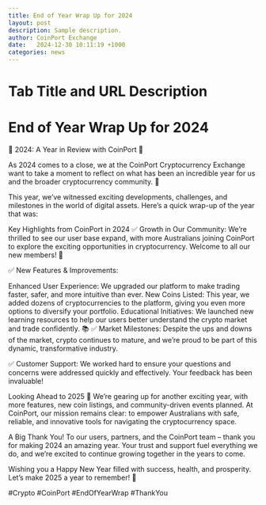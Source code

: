 ```yaml
---
title: End of Year Wrap Up for 2024
layout: post
description: Sample description.
author: CoinPort Exchange
date:   2024-12-30 10:11:19 +1000
categories: news
---
```

# Tab Title and URL Description
# End of Year Wrap Up for 2024

🌟 2024: A Year in Review with CoinPort 🌟

As 2024 comes to a close, we at the CoinPort Cryptocurrency Exchange want to take a moment to reflect on what has been an incredible year for us and the broader cryptocurrency community. 🚀

This year, we’ve witnessed exciting developments, challenges, and milestones in the world of digital assets. Here’s a quick wrap-up of the year that was:

Key Highlights from CoinPort in 2024
✅ Growth in Our Community: We’re thrilled to see our user base expand, with more Australians joining CoinPort to explore the exciting opportunities in cryptocurrency. Welcome to all our new members! 🎉

✅ New Features & Improvements:

Enhanced User Experience: We upgraded our platform to make trading faster, safer, and more intuitive than ever.
New Coins Listed: This year, we added dozens of cryptocurrencies to the platform, giving you even more options to diversify your portfolio.
Educational Initiatives: We launched new learning resources to help our users better understand the crypto market and trade confidently. 📚
✅ Market Milestones: Despite the ups and downs of the market, crypto continues to mature, and we’re proud to be part of this dynamic, transformative industry.

✅ Customer Support: We worked hard to ensure your questions and concerns were addressed quickly and effectively. Your feedback has been invaluable!

Looking Ahead to 2025
🌟 We’re gearing up for another exciting year, with more features, new coin listings, and community-driven events planned. At CoinPort, our mission remains clear: to empower Australians with safe, reliable, and innovative tools for navigating the cryptocurrency space.

A Big Thank You!
To our users, partners, and the CoinPort team – thank you for making 2024 an amazing year. Your trust and support fuel everything we do, and we’re excited to continue growing together in the years to come.

Wishing you a Happy New Year filled with success, health, and prosperity. Let’s make 2025 a year to remember! 💫

#Crypto #CoinPort #EndOfYearWrap #ThankYou
